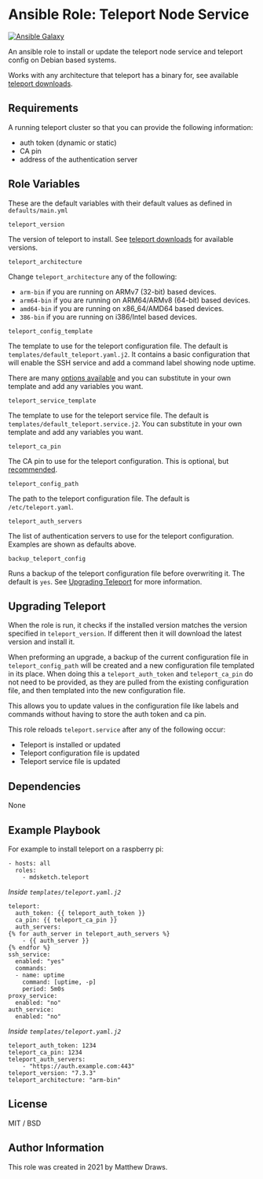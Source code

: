 # Ansible Role: Teleport Node Service

[![Ansible Galaxy](https://img.shields.io/badge/Ansible%20Galaxy-mdsketch.teleport-blueviolet)](https://galaxy.ansible.com/mdsketch/teleport)


An ansible role to install or update the teleport node service and teleport config on Debian based systems.

Works with any architecture that teleport has a binary for, see available [teleport downloads](https://goteleport.com/teleport/download/).

## Requirements

A running teleport cluster so that you can provide the following information:

- auth token (dynamic or static)
- CA pin
- address of the authentication server

## Role Variables

These are the default variables with their default values as defined in `defaults/main.yml`

```
teleport_version
```
The version of teleport to install. See [teleport downloads](https://goteleport.com/teleport/download/) for available versions.

```
teleport_architecture
```
Change `teleport_architecture` any of the following:

- `arm-bin` if you are running on ARMv7 (32-bit) based devices.
- `arm64-bin` if you are running on ARM64/ARMv8 (64-bit) based devices.
- `amd64-bin` if you are running on x86_64/AMD64 based devices.
- `386-bin` if you are running on i386/Intel based devices.

```
teleport_config_template
```
The template to use for the teleport configuration file. The default is `templates/default_teleport.yaml.j2`. It contains a basic configuration that will enable the SSH service and add a command label showing node uptime.

There are many [options available](https://goteleport.com/docs/setup/reference/config/) and you can substitute in your own template and add any variables you want.

```
teleport_service_template
```
The template to use for the teleport service file. The default is `templates/default_teleport.service.j2`. You can substitute in your own template and add any variables you want.

```
teleport_ca_pin
```
The CA pin to use for the teleport configuration. This is optional, but [recommended](https://goteleport.com/docs/setup/admin/adding-nodes/#untrusted-auth-servers).

```
teleport_config_path
```
The path to the teleport configuration file. The default is `/etc/teleport.yaml`.

```
teleport_auth_servers
```
The list of authentication servers to use for the teleport configuration. Examples are shown as defaults above.

```
backup_teleport_config
```
Runs a backup of the teleport configuration file before overwriting it. The default is `yes`. See [Upgrading Teleport](#upgrading-teleport) for more information.

## Upgrading Teleport

When the role is run, it checks if the installed version matches the version specified in `teleport_version`. If different then it will download the latest version and install it.

When preforming an upgrade, a backup of the current configuration file in `teleport_config_path` will be created and a new configuration file templated in its place. When doing this a `teleport_auth_token` and `teleport_ca_pin` do not need to be provided, as they are pulled from the existing configuration file, and then templated into the new configuration file.

This allows you to update values in the configuration file like labels and commands without having to store the auth token and ca pin.

This role reloads `teleport.service` after any of the following occur:

- Teleport is installed or updated
- Teleport configuration file is updated
- Teleport service file is updated

## Dependencies

None

## Example Playbook
For example to install teleport on a raspberry pi:
```
- hosts: all
  roles:
    - mdsketch.teleport
```

*Inside `templates/teleport.yaml.j2`*

```
teleport:
  auth_token: {{ teleport_auth_token }}
  ca_pin: {{ teleport_ca_pin }}
  auth_servers:
{% for auth_server in teleport_auth_servers %}
    - {{ auth_server }}
{% endfor %}
ssh_service:
  enabled: "yes"
  commands:
  - name: uptime
    command: [uptime, -p]
    period: 5m0s
proxy_service:
  enabled: "no"
auth_service:
  enabled: "no"
```

*Inside `templates/teleport.yaml.j2`*

```
teleport_auth_token: 1234
teleport_ca_pin: 1234
teleport_auth_servers: 
    - "https://auth.example.com:443"
teleport_version: "7.3.3"
teleport_architecture: "arm-bin"
```

## License

MIT / BSD

## Author Information

This role was created in 2021 by Matthew Draws.
